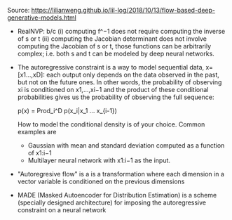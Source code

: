 Source: https://lilianweng.github.io/lil-log/2018/10/13/flow-based-deep-generative-models.html

- RealNVP: b/c (i) computing f^−1 does not require computing the inverse of s or t
              (ii) computing the Jacobian determinant does not involve computing the Jacobian of s or t,
	   those functions can be arbitrarily complex; i.e. both s and t can be modeled by deep neural networks.



- The autoregressive constraint is a way to model sequential data, x=[x1...,xD]: each output only depends on the data observed in the past, but not on the future ones.
  In other words, the probability of observing xi is conditioned on x1,...,xi−1 and the product of these conditional probabilities gives us the probability of observing the full sequence:

    p(x) = Prod_i^D p(x_i|x_1 ... x_{i-1})

   How to model the conditional density is of your choice.
   Common examples are
     - Gaussian with mean and standard deviation computed as a function of x1:i−1
     - Multilayer neural network with x1:i−1 as the input.

- "Autoregresive flow" is a is a transformation where each dimension in a vector variable is conditioned on the previous dimensions

- MADE (Masked Autoencoder for Distribution Estimation) is a scheme (specially designed architecture) for imposing the autoregressive constraint on a neural network